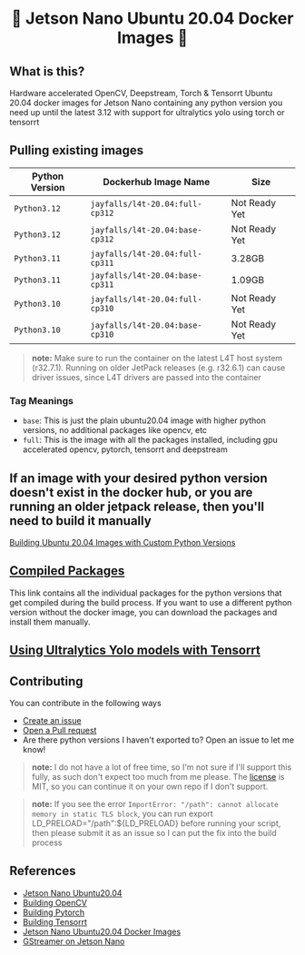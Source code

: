 <h1 align="center">🐳 Jetson Nano Ubuntu 20.04 Docker Images 🐳</h1>

## What is this?

Hardware accelerated OpenCV, Deepstream, Torch & Tensorrt Ubuntu 20.04 docker images for Jetson Nano containing any python version you need up until the latest 3.12 with support for ultralytics yolo using torch or tensorrt

## Pulling existing images

| Python Version | Dockerhub Image Name             | Size          |
|----------------|----------------------------------|---------------|
| `Python3.12`   | `jayfalls/l4t-20.04:full-cp312`  | Not Ready Yet |
| `Python3.12`   | `jayfalls/l4t-20.04:base-cp312`  | Not Ready Yet |
| `Python3.11`   | `jayfalls/l4t-20.04:full-cp311`  | 3.28GB        |
| `Python3.11`   | `jayfalls/l4t-20.04:base-cp311`  | 1.09GB        |
| `Python3.10`   | `jayfalls/l4t-20.04:full-cp310`  | Not Ready Yet |
| `Python3.10`   | `jayfalls/l4t-20.04:base-cp310`  | Not Ready Yet |

>  **note:** Make sure to run the container on the latest L4T host system (r32.7.1). Running on older JetPack releases (e.g. r32.6.1) can cause driver issues, since L4T drivers are passed into the container

### Tag Meanings

- `base`: This is just the plain ubuntu20.04 image with higher python versions, no additional packages like opencv, etc
- `full`: This is the image with all the packages installed, including gpu accelerated opencv, pytorch, tensorrt and deepstream

## If an image with your desired python version doesn't exist in the docker hub, or you are running an older jetpack release, then you'll need to build it manually

[Building Ubuntu 20.04 Images with Custom Python Versions](./documentation/building_manually.md)

## [Compiled Packages](https://drive.google.com/drive/folders/1z-CX_9vtfsWeC0SQjalxAdMIZQgQDs2H?usp=drive_link)

This link contains all the individual packages for the python versions that get compiled during the build process. If you want to use a different python version without the docker image, you can download the packages and install them manually.

## [Using Ultralytics Yolo models with Tensorrt](./documentation/ultralytics.md)

## Contributing

You can contribute in the following ways

- [Create an issue](https://github.com/jayfalls/jetson_nano_ubuntu20_docker/issues/new)
- [Open a Pull request](https://github.com/jayfalls/jetson_nano_ubuntu20_docker/pulls)
- Are there python versions I haven't exported to? Open an issue to let me know!

>  **note:** I do not have a lot of free time, so I'm not sure if I'll support this fully, as such don't expect too much from me please. The [license](./LICENSE) is MIT, so you can continue it on your own repo if I don't support.

>  **note:** If you see the error `ImportError: "/path": cannot allocate memory in static TLS block`, you can run export LD_PRELOAD="/path":${LD_PRELOAD} before running your script, then please submit it as an issue so I can put the fix into the build process

## References

- [Jetson Nano Ubuntu20.04](https://github.com/timongentzsch/Jetson_Ubuntu20_Images)
- [Building OpenCV](https://qengineering.eu/install-opencv-on-jetson-nano.html)
- [Building Pytorch](https://qengineering.eu/install-pytorch-on-jetson-nano.html)
- [Building Tensorrt](https://github.com/NVIDIA/TensorRT/tree/8.2.1?tab=readme-ov-file)
- [Jetson Nano Ubuntu20.04 Docker Images](https://github.com/timongentzsch/Jetson_Ubuntu20_Images)
- [GStreamer on Jetson Nano](https://docs.nvidia.com/metropolis/deepstream/6.0.1/dev-guide/text/DS_Quickstart.html)

